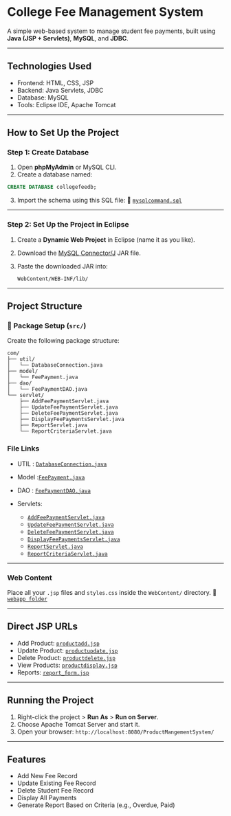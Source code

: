 #  College Fee Management System

A simple web-based system to manage student fee payments, built using **Java (JSP + Servlets)**, **MySQL**, and **JDBC**.

---

## Technologies Used

* Frontend: HTML, CSS, JSP
* Backend: Java Servlets, JDBC
* Database: MySQL
* Tools: Eclipse IDE, Apache Tomcat

---

## How to Set Up the Project

### Step 1: Create Database

1. Open **phpMyAdmin** or MySQL CLI.
2. Create a database named:

```sql
CREATE DATABASE collegefeedb;
```

3. Import the schema using this SQL file:
   📌 [`mysqlcommand.sql`](https://github.com/Rajeshwari670/ADJ_CollageFeeManagmentSystem/blob/main/mysqlCommand.sql)

---

###  Step 2: Set Up the Project in Eclipse

1. Create a **Dynamic Web Project** in Eclipse (name it as you like).

2. Download the [MySQL Connector/J](https://dev.mysql.com/downloads/connector/j/) JAR file.

3. Paste the downloaded JAR into:

   ```
   WebContent/WEB-INF/lib/
   ```

---

## Project Structure

### 📁 Package Setup (`src/`)

Create the following package structure:

```
com/
├── util/
│   └── DatabaseConnection.java
├── model/
│   └── FeePayment.java
├── dao/
│   └── FeePaymentDAO.java
└── servlet/
    ├── AddFeePaymentServlet.java
    ├── UpdateFeePaymentServlet.java
    ├── DeleteFeePaymentServlet.java
    ├── DisplayFeePaymentsServlet.java
    ├── ReportServlet.java
    └── ReportCriteriaServlet.java
```

###  File Links

*  UTIL : [`DatabaseConnection.java`](https://github.com/Rajeshwari670/ADJ_CollageFeeManagmentSystem/blob/main/com/util/DatabaseConnection.java)
* Model :[`FeePayment.java`](https://github.com/Rajeshwari670/ADJ_CollageFeeManagmentSystem/blob/main/com/model/FeePayment.java)
*  DAO : [`FeePaymentDAO.java`](https://github.com/Rajeshwari670/ADJ_CollageFeeManagmentSystem/blob/main/com/dao/FeePaymentDAO.java)
* Servlets:

  * [`AddFeePaymentServlet.java`](https://github.com/Rajeshwari670/ADJ_CollageFeeManagmentSystem/blob/main/com/servlet/AddFeePaymentServlet.java)
  * [`UpdateFeePaymentServlet.java`](https://github.com/Rajeshwari670/ADJ_CollageFeeManagmentSystem/blob/main/com/servlet/UpdateFeePaymentServlet.java)
  * [`DeleteFeePaymentServlet.java`](https://github.com/Rajeshwari670/ADJ_CollageFeeManagmentSystem/blob/main/com/servlet/DeleteFeePaymentServlet.java)
  * [`DisplayFeePaymentsServlet.java`](https://github.com/Rajeshwari670/ADJ_CollageFeeManagmentSystem/blob/main/com/servlet/DisplayFeePaymentsServlet.java)
  * [`ReportServlet.java`](https://github.com/Rajeshwari670/ADJ_CollageFeeManagmentSystem/blob/main/com/servlet/ReportServlet.java)
  * [`ReportCriteriaServlet.java`](https://github.com/Rajeshwari670/ADJ_CollageFeeManagmentSystem/blob/main/com/servlet/ReportCriteriaServlet.java)

---

###  Web Content

Place all your `.jsp` files and `styles.css` inside the `WebContent/` directory.
📌 [`webapp folder`](https://github.com/Rajeshwari670/ADJ_CollageFeeManagmentSystem/tree/main/webapp)

---

##  Direct JSP URLs

* Add Product: [`productadd.jsp`](https://github.com/Rajeshwari670/ADJ_CollageFeeManagmentSystem/blob/main/webapp/feepaymentadd.jsp)
* Update Product: [`productupdate.jsp`](https://github.com/Rajeshwari670/ADJ_CollageFeeManagmentSystem/blob/main/webapp/feepaymentupdate.jsp)
* Delete Product: [`productdelete.jsp`](https://github.com/Rajeshwari670/ADJ_CollageFeeManagmentSystem/blob/main/webapp/feepaymentdelete.jsp)
* View Products: [`productdisplay.jsp`](https://github.com/Rajeshwari670/ADJ_CollageFeeManagmentSystem/blob/main/webapp/feepaymentdisplay.jsp)
* Reports: [`report_form.jsp`](https://github.com/Rajeshwari670/ADJ_CollageFeeManagmentSystem/blob/main/webapp/report_form.jsp)

---

##  Running the Project

1. Right-click the project > **Run As** > **Run on Server**.
2. Choose Apache Tomcat Server and start it.
3. Open your browser:
   `http://localhost:8080/ProductMangementSystem/`

---
## Features

*  Add New Fee Record
*  Update Existing Fee Record
*  Delete Student Fee Record
*  Display All Payments
*  Generate Report Based on Criteria (e.g., Overdue, Paid)


